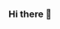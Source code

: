 ### Hi there 👋

<!--
**shiqingzhangCSU/shiqingzhangCSU** is a ✨ _special_ ✨ repository because its `README.md` (this file) appears on your GitHub profile.

Here are some ideas to get you started:
This is 施庆章!
- 🔭 I’m currently working on Iflytek.
- 🌱 I'm Graduated from Central South University.
- 🤔 I’m intertesting deep learning | coding.
- 💬 Ask me about remote sensing | deep learning | modern C++ tips & tricks.
- 📫 How to reach me: 940218196@qq.com .
- ❤️ By the way, I love bodybuding🏋🏼, basket ball 🤾🏼‍♂️ and music🎵.
-->
